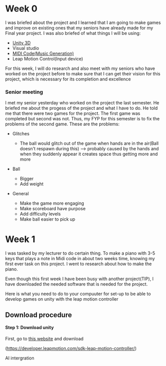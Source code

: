 # Week 0
I was briefed about the project and I learned that I am going to make games and improve on existing ones that my seniors have already made for my Final year project.
 I was also briefed of what things I will be using:
 * [Unity 3D](https://unity3d.com/get-unity/download/archive)
 * Visual studio
 * [MIDI Code(Music Generation)](https://developer.leapmotion.com/sdk-leap-motion-controller/)
 * Leap Motion Control(Input device)

For this week, I will do research and also meet with my seniors who have worked on the project before to make sure that I can get their vision for this project, which is necessary for its completion and excellence

### Senior meeting
I met my senior yesterday who worked on the project the last semester. He briefed me about the progess of the project and what I have to do. He told me that there were two games for the project. The first game was completed but second was not. Thus, my FYP for this semester is to fix the problems of the second game.
These are the problems:
* Glitches
	* The ball would glitch out of the game when hands are in the air(Ball doesn't respawn during this) --> probably caused by the hands and when they suddenly appear it creates space thus getting more and more

* Ball       
	* Bigger
	* Add weight

* General
	* Make the game more engaging
	* Make scoreboard have purpose
	* Add difficulty levels
	* Make ball easier to pick up


# Week 1
I was tasked by my lecturer to do certain thing. To make a piano with 3-5 keys that plays a note in Midi code in about two weeks time, knowing my first ever task on this project. I went to research about how to make the piano.

Even though this first week I have been busy with another project(TIP), I have downloaded the needed software that is needed for the project.

Here is what you need to do to your compuuter for set-up to be able to develop games on unity with the leap motion controller
## Download procedure

#### Step 1: Download unity
First, go to [this website](https://unity3d.com/get-unity/download/archive) and download 


(https://developer.leapmotion.com/sdk-leap-motion-controller/)

AI intergration
<!--stackedit_data:
eyJoaXN0b3J5IjpbLTE4MzE5MzExNDQsLTEyODMwODk3NTUsLT
EyMjAxNjQ3ODksNDcyMzMxMzU1LDk0MDYzOTMyOSwxMzI2NTAx
NzU0LC0xNjY5MzIzNDA3LC00NDgyNTQwNDcsLTk3OTIyMjU3Ny
wtODgzNjQwMSwtMTQ3MTcwMDI1NSwtNjU4NjQ5NTUyLC0yMDA1
Njc1MzgxLC0xOTQ4NTY4MjQ4LDQ2Mzk3NDQsNTc0OTMxNTQyLD
U3MTgxNTM3N119
-->
